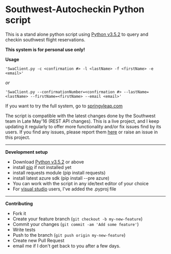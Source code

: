 Southwest-Autocheckin Python script
===================================

This is a stand alone python script using [Python v3.5.2](https://www.python.org/downloads/release/python-352/) to query and checkin southwest flight reservations.

__This system is for personal use only!__

__Usage__

```'SwaClient.py -c <confirmation #> -l <lastName> -f <firstName> -e <email>'```

_or_

```'SwaClient.py --confirmationNumber=<confirmation #> --lastName=<lastName> --firstName=<firstName> --email <email>'```

If you want to try the full system, go to [springyleap.com](http://springyleap.com)


The script is compatible with the latest changes done by the Southwest team in Late May'16 (REST API changes). This is a live project, and I keep updating it regularly to offer more functionality and/or fix issues find by its users. If you find any issues, please report them [here](mailto:flightautocheckin@sybleu.com) or raise an issue in this project.

***

__Development setup__

* Download [Python v3.5.2](https://www.python.org/downloads/release/python-352/) or above
* install [pip](https://pip.pypa.io/en/stable/installing/) if not installed yet
* install requests module (pip install requests)
* install latest azure sdk (pip install --pre azure)
* You can work with the script in any ide/text editor of your choice
* For [visual studio](http://www.visualstudio.com) users, I've added the .pyproj file

***

__Contributing__

* Fork it
* Create your feature branch (```git checkout -b my-new-feature```)
* Commit your changes (```git commit -am 'Add some feature'```)
* Write tests
* Push to the branch (```git push origin my-new-feature```)
* Create new Pull Request
* email me if I don't get back to you after a few days.
